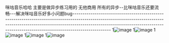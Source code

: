 咪咕音乐哈哈 主要是做异步练习用的 无他商用 所有的异步--比咪咕音乐还要流畅---解决咪咕音乐好多小问题bug-------------------------------------------------------------------------------------------------------------------------------------------------------------------------------------------------------------------------------------------------------------
1![image](https://github.com/xiaoyikeji/vueMusic/blob/master/src/imge/QQ%E5%9B%BE%E7%89%8720181128221808.png)
1![image](https://github.com/xiaoyikeji/vueMusic/blob/master/src/imge/QQ%E5%9B%BE%E7%89%8720181128221826.png)
1![image](https://github.com/xiaoyikeji/vueMusic/blob/master/src/imge/QQ%E5%9B%BE%E7%89%8720181204222949.png)
1![image](https://github.com/xiaoyikeji/vueMusic/blob/master/src/imge/QQ%E5%9B%BE%E7%89%8720181204222910.png)
1![image](https://github.com/xiaoyikeji/miguVue/blob/master/src/imge/QQ%E5%9B%BE%E7%89%8720181128221739.png)

